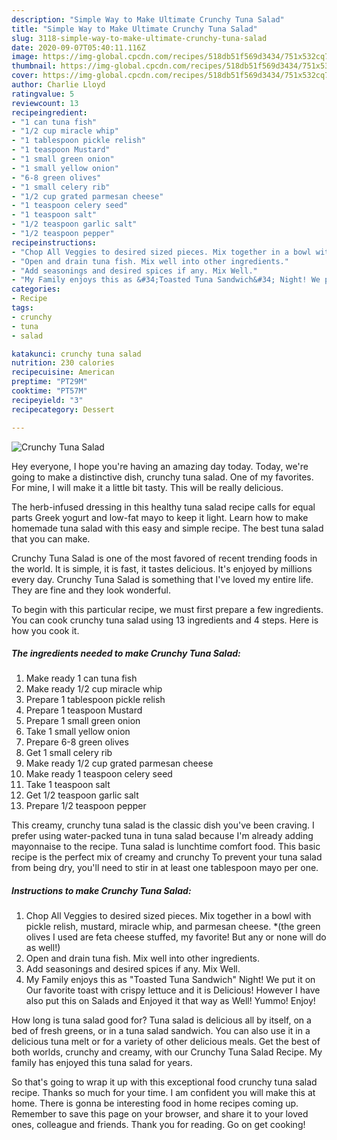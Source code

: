 ```yaml
---
description: "Simple Way to Make Ultimate Crunchy Tuna Salad"
title: "Simple Way to Make Ultimate Crunchy Tuna Salad"
slug: 3118-simple-way-to-make-ultimate-crunchy-tuna-salad
date: 2020-09-07T05:40:11.116Z
image: https://img-global.cpcdn.com/recipes/518db51f569d3434/751x532cq70/crunchy-tuna-salad-recipe-main-photo.jpg
thumbnail: https://img-global.cpcdn.com/recipes/518db51f569d3434/751x532cq70/crunchy-tuna-salad-recipe-main-photo.jpg
cover: https://img-global.cpcdn.com/recipes/518db51f569d3434/751x532cq70/crunchy-tuna-salad-recipe-main-photo.jpg
author: Charlie Lloyd
ratingvalue: 5
reviewcount: 13
recipeingredient:
- "1 can tuna fish"
- "1/2 cup miracle whip"
- "1 tablespoon pickle relish"
- "1 teaspoon Mustard"
- "1 small green onion"
- "1 small yellow onion"
- "6-8 green olives"
- "1 small celery rib"
- "1/2 cup grated parmesan cheese"
- "1 teaspoon celery seed"
- "1 teaspoon salt"
- "1/2 teaspoon garlic salt"
- "1/2 teaspoon pepper"
recipeinstructions:
- "Chop All Veggies to desired sized pieces. Mix together in a bowl with pickle relish, mustard, miracle whip, and parmesan cheese. *(the green olives I used are feta cheese stuffed, my favorite! But any or none will do as well!)"
- "Open and drain tuna fish. Mix well into other ingredients."
- "Add seasonings and desired spices if any. Mix Well."
- "My Family enjoys this as &#34;Toasted Tuna Sandwich&#34; Night! We put it on Our favorite toast with crispy lettuce and it is Delicious! However I have also put this on Salads and Enjoyed it that way as Well! Yummo! Enjoy!"
categories:
- Recipe
tags:
- crunchy
- tuna
- salad

katakunci: crunchy tuna salad 
nutrition: 230 calories
recipecuisine: American
preptime: "PT29M"
cooktime: "PT57M"
recipeyield: "3"
recipecategory: Dessert

---
```



![Crunchy Tuna Salad](https://img-global.cpcdn.com/recipes/518db51f569d3434/751x532cq70/crunchy-tuna-salad-recipe-main-photo.jpg)

Hey everyone, I hope you're having an amazing day today. Today, we're going to make a distinctive dish, crunchy tuna salad. One of my favorites. For mine, I will make it a little bit tasty. This will be really delicious.

The herb-infused dressing in this healthy tuna salad recipe calls for equal parts Greek yogurt and low-fat mayo to keep it light. Learn how to make homemade tuna salad with this easy and simple recipe. The best tuna salad that you can make.

Crunchy Tuna Salad is one of the most favored of recent trending foods in the world. It is simple, it is fast, it tastes delicious. It's enjoyed by millions every day. Crunchy Tuna Salad is something that I've loved my entire life. They are fine and they look wonderful.


To begin with this particular recipe, we must first prepare a few ingredients. You can cook crunchy tuna salad using 13 ingredients and 4 steps. Here is how you cook it.

<!--inarticleads1-->

##### The ingredients needed to make Crunchy Tuna Salad:

1. Make ready 1 can tuna fish
1. Make ready 1/2 cup miracle whip
1. Prepare 1 tablespoon pickle relish
1. Prepare 1 teaspoon Mustard
1. Prepare 1 small green onion
1. Take 1 small yellow onion
1. Prepare 6-8 green olives
1. Get 1 small celery rib
1. Make ready 1/2 cup grated parmesan cheese
1. Make ready 1 teaspoon celery seed
1. Take 1 teaspoon salt
1. Get 1/2 teaspoon garlic salt
1. Prepare 1/2 teaspoon pepper


This creamy, crunchy tuna salad is the classic dish you&#39;ve been craving. I prefer using water-packed tuna in tuna salad because I&#39;m already adding mayonnaise to the recipe. Tuna salad is lunchtime comfort food. This basic recipe is the perfect mix of creamy and crunchy To prevent your tuna salad from being dry, you&#39;ll need to stir in at least one tablespoon mayo per one. 

<!--inarticleads2-->

##### Instructions to make Crunchy Tuna Salad:

1. Chop All Veggies to desired sized pieces. Mix together in a bowl with pickle relish, mustard, miracle whip, and parmesan cheese. *(the green olives I used are feta cheese stuffed, my favorite! But any or none will do as well!)
1. Open and drain tuna fish. Mix well into other ingredients.
1. Add seasonings and desired spices if any. Mix Well.
1. My Family enjoys this as &#34;Toasted Tuna Sandwich&#34; Night! We put it on Our favorite toast with crispy lettuce and it is Delicious! However I have also put this on Salads and Enjoyed it that way as Well! Yummo! Enjoy!


How long is tuna salad good for? Tuna salad is delicious all by itself, on a bed of fresh greens, or in a tuna salad sandwich. You can also use it in a delicious tuna melt or for a variety of other delicious meals. Get the best of both worlds, crunchy and creamy, with our Crunchy Tuna Salad Recipe. My family has enjoyed this tuna salad for years. 

So that's going to wrap it up with this exceptional food crunchy tuna salad recipe. Thanks so much for your time. I am confident you will make this at home. There is gonna be interesting food in home recipes coming up. Remember to save this page on your browser, and share it to your loved ones, colleague and friends. Thank you for reading. Go on get cooking!
